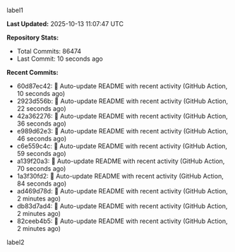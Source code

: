 
label1 
<!-- ACTIVITY_START -->
**Last Updated:** 2025-10-13 11:07:47 UTC

**Repository Stats:**
- Total Commits: 86474
- Last Commit: 10 seconds ago

**Recent Commits:**
- 60d87ec42: 🤖 Auto-update README with recent activity (GitHub Action, 10 seconds ago)
- 2923d556b: 🤖 Auto-update README with recent activity (GitHub Action, 22 seconds ago)
- 42a362276: 🤖 Auto-update README with recent activity (GitHub Action, 36 seconds ago)
- e989d62e3: 🤖 Auto-update README with recent activity (GitHub Action, 46 seconds ago)
- c6e559c4c: 🤖 Auto-update README with recent activity (GitHub Action, 59 seconds ago)
- a139f20a3: 🤖 Auto-update README with recent activity (GitHub Action, 70 seconds ago)
- 1a3f30fd2: 🤖 Auto-update README with recent activity (GitHub Action, 84 seconds ago)
- ad469d78d: 🤖 Auto-update README with recent activity (GitHub Action, 2 minutes ago)
- db83d7ad4: 🤖 Auto-update README with recent activity (GitHub Action, 2 minutes ago)
- 82ceeb4b5: 🤖 Auto-update README with recent activity (GitHub Action, 2 minutes ago)
<!-- ACTIVITY_END -->

label2
